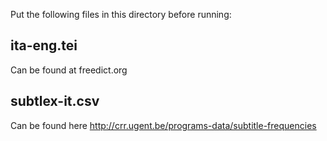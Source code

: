 Put the following files in this directory before running:

## ita-eng.tei
Can be found at freedict.org

## subtlex-it.csv
Can be found here http://crr.ugent.be/programs-data/subtitle-frequencies
